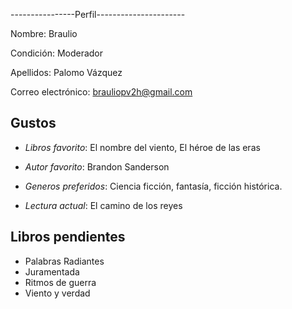 ----------------Perfil----------------------

Nombre: Braulio

Condición: Moderador

Apellidos: Palomo Vázquez

Correo electrónico: brauliopv2h@gmail.com

## Gustos

- *Libros favorito*: El nombre del viento, El héroe de las eras

- *Autor favorito*: Brandon Sanderson

- *Generos preferidos*: Ciencia ficción, fantasía, ficción histórica.

- *Lectura actual*: El camino de los reyes

## Libros pendientes

- Palabras Radiantes
- Juramentada
- Ritmos de guerra
- Viento y verdad


